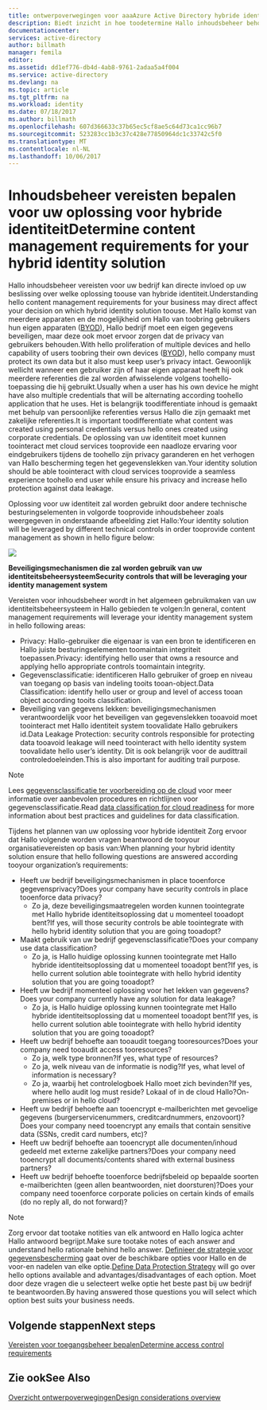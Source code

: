 ```yaml
---
title: ontwerpoverwegingen voor aaaAzure Active Directory hybride identiteit - vereisten voor inhoudsbeheer bepalen | Microsoft Docs
description: Biedt inzicht in hoe toodetermine Hallo inhoudsbeheer behoeften van uw bedrijf. Gewoonlijk wellicht wanneer een gebruiker zijn of haar eigen apparaat heeft hij ook meerdere referenties die zal worden afwisselende volgens toohello-toepassing die hij gebruikt. Het is belangrijk toodifferentiate inhoud is gemaakt met behulp van persoonlijke referenties versus Hallo die zijn gemaakt met zakelijke referenties. De oplossing van uw identiteit moet kunnen toointeract met cloud services tooprovide een naadloze ervaring voor eindgebruikers tijdens de toohello zijn privacy garanderen en het verhogen van Hallo bescherming tegen het gegevenslekken van.
documentationcenter: 
services: active-directory
author: billmath
manager: femila
editor: 
ms.assetid: dd1ef776-db4d-4ab8-9761-2adaa5a4f004
ms.service: active-directory
ms.devlang: na
ms.topic: article
ms.tgt_pltfrm: na
ms.workload: identity
ms.date: 07/18/2017
ms.author: billmath
ms.openlocfilehash: 607d366633c37b65ec5cf8ae5c64d73ca1cc96b7
ms.sourcegitcommit: 523283cc1b3c37c428e77850964dc1c33742c5f0
ms.translationtype: MT
ms.contentlocale: nl-NL
ms.lasthandoff: 10/06/2017
---
```

# <a name="determine-content-management-requirements-for-your-hybrid-identity-solution"></a><span data-ttu-id="37b06-106">Inhoudsbeheer vereisten bepalen voor uw oplossing voor hybride identiteit</span><span class="sxs-lookup"><span data-stu-id="37b06-106">Determine content management requirements for your hybrid identity solution</span></span>
<span data-ttu-id="37b06-107">Hallo inhoudsbeheer vereisten voor uw bedrijf kan directe invloed op uw beslissing over welke oplossing toouse van hybride identiteit.</span><span class="sxs-lookup"><span data-stu-id="37b06-107">Understanding hello content management requirements for your business may direct affect your decision on which hybrid identity solution toouse.</span></span> <span data-ttu-id="37b06-108">Met Hallo komst van meerdere apparaten en de mogelijkheid om Hallo van toobring gebruikers hun eigen apparaten ([BYOD](http://aka.ms/byodcg)), Hallo bedrijf moet een eigen gegevens beveiligen, maar deze ook moet ervoor zorgen dat de privacy van gebruikers behouden.</span><span class="sxs-lookup"><span data-stu-id="37b06-108">With hello proliferation of multiple devices and hello capability of users toobring their own devices ([BYOD](http://aka.ms/byodcg)), hello company must protect its own data but it also must keep user’s privacy intact.</span></span> <span data-ttu-id="37b06-109">Gewoonlijk wellicht wanneer een gebruiker zijn of haar eigen apparaat heeft hij ook meerdere referenties die zal worden afwisselende volgens toohello-toepassing die hij gebruikt.</span><span class="sxs-lookup"><span data-stu-id="37b06-109">Usually when a user has his own device he might have also multiple credentials that will be alternating according toohello application that he uses.</span></span> <span data-ttu-id="37b06-110">Het is belangrijk toodifferentiate inhoud is gemaakt met behulp van persoonlijke referenties versus Hallo die zijn gemaakt met zakelijke referenties.</span><span class="sxs-lookup"><span data-stu-id="37b06-110">It is important toodifferentiate what content was created using personal credentials versus hello ones created using corporate credentials.</span></span> <span data-ttu-id="37b06-111">De oplossing van uw identiteit moet kunnen toointeract met cloud services tooprovide een naadloze ervaring voor eindgebruikers tijdens de toohello zijn privacy garanderen en het verhogen van Hallo bescherming tegen het gegevenslekken van.</span><span class="sxs-lookup"><span data-stu-id="37b06-111">Your identity solution should be able toointeract with cloud services tooprovide a seamless experience toohello end user while ensure his privacy and increase hello protection against data leakage.</span></span> 

<span data-ttu-id="37b06-112">Oplossing voor uw identiteit zal worden gebruikt door andere technische besturingselementen in volgorde tooprovide inhoudsbeheer zoals weergegeven in onderstaande afbeelding ziet Hallo:</span><span class="sxs-lookup"><span data-stu-id="37b06-112">Your identity solution will be leveraged by different technical controls in order tooprovide content management as shown in hello figure below:</span></span>

![](./media/hybrid-id-design-considerations/securitycontrols.png)

<span data-ttu-id="37b06-113">**Beveiligingsmechanismen die zal worden gebruik van uw identiteitsbeheersysteem**</span><span class="sxs-lookup"><span data-stu-id="37b06-113">**Security controls that will be leveraging your identity management system**</span></span>

<span data-ttu-id="37b06-114">Vereisten voor inhoudsbeheer wordt in het algemeen gebruikmaken van uw identiteitsbeheersysteem in Hallo gebieden te volgen:</span><span class="sxs-lookup"><span data-stu-id="37b06-114">In general, content management requirements will leverage your identity management system in hello following areas:</span></span>

* <span data-ttu-id="37b06-115">Privacy: Hallo-gebruiker die eigenaar is van een bron te identificeren en Hallo juiste besturingselementen toomaintain integriteit toepassen.</span><span class="sxs-lookup"><span data-stu-id="37b06-115">Privacy: identifying hello user that owns a resource and applying hello appropriate controls toomaintain integrity.</span></span>
* <span data-ttu-id="37b06-116">Gegevensclassificatie: identificeren Hallo gebruiker of groep en niveau van toegang op basis van indeling tooits tooan-object.</span><span class="sxs-lookup"><span data-stu-id="37b06-116">Data Classification: identify hello user or group and level of access tooan object according tooits classification.</span></span> 
* <span data-ttu-id="37b06-117">Beveiliging van gegevens lekken: beveiligingsmechanismen verantwoordelijk voor het beveiligen van gegevenslekken tooavoid moet toointeract met Hallo identiteit system toovalidate Hallo gebruikers id.</span><span class="sxs-lookup"><span data-stu-id="37b06-117">Data Leakage Protection: security controls responsible for protecting data tooavoid leakage will need toointeract with hello identity system toovalidate hello user’s identity.</span></span> <span data-ttu-id="37b06-118">Dit is ook belangrijk voor de audittrail controledoeleinden.</span><span class="sxs-lookup"><span data-stu-id="37b06-118">This is also important for auditing trail purpose.</span></span>

> [!NOTE]
> <span data-ttu-id="37b06-119">Lees [gegevensclassificatie ter voorbereiding op de cloud](http://download.microsoft.com/download/0/A/3/0A3BE969-85C5-4DD2-83B6-366AA71D1FE3/Data-Classification-for-Cloud-Readiness.pdf) voor meer informatie over aanbevolen procedures en richtlijnen voor gegevensclassificatie.</span><span class="sxs-lookup"><span data-stu-id="37b06-119">Read [data classification for cloud readiness](http://download.microsoft.com/download/0/A/3/0A3BE969-85C5-4DD2-83B6-366AA71D1FE3/Data-Classification-for-Cloud-Readiness.pdf) for more information about best practices and guidelines for data classification.</span></span>
> 
> 

<span data-ttu-id="37b06-120">Tijdens het plannen van uw oplossing voor hybride identiteit Zorg ervoor dat Hallo volgende worden vragen beantwoord de tooyour organisatievereisten op basis van:</span><span class="sxs-lookup"><span data-stu-id="37b06-120">When planning your hybrid identity solution ensure that hello following questions are answered according tooyour organization’s requirements:</span></span>

* <span data-ttu-id="37b06-121">Heeft uw bedrijf beveiligingsmechanismen in place tooenforce gegevensprivacy?</span><span class="sxs-lookup"><span data-stu-id="37b06-121">Does your company have security controls in place tooenforce data privacy?</span></span>
  * <span data-ttu-id="37b06-122">Zo ja, deze beveiligingsmaatregelen worden kunnen toointegrate met Hallo hybride identiteitsoplossing dat u momenteel tooadopt bent?</span><span class="sxs-lookup"><span data-stu-id="37b06-122">If yes, will those security controls be able toointegrate with hello hybrid identity solution that you are going tooadopt?</span></span>
* <span data-ttu-id="37b06-123">Maakt gebruik van uw bedrijf gegevensclassificatie?</span><span class="sxs-lookup"><span data-stu-id="37b06-123">Does your company use data classification?</span></span>
  * <span data-ttu-id="37b06-124">Zo ja, is Hallo huidige oplossing kunnen toointegrate met Hallo hybride identiteitsoplossing dat u momenteel tooadopt bent?</span><span class="sxs-lookup"><span data-stu-id="37b06-124">If yes, is hello current solution able toointegrate with hello hybrid identity solution that you are going tooadopt?</span></span>
* <span data-ttu-id="37b06-125">Heeft uw bedrijf momenteel oplossing voor het lekken van gegevens?</span><span class="sxs-lookup"><span data-stu-id="37b06-125">Does your company currently have any solution for data leakage?</span></span> 
  * <span data-ttu-id="37b06-126">Zo ja, is Hallo huidige oplossing kunnen toointegrate met Hallo hybride identiteitsoplossing dat u momenteel tooadopt bent?</span><span class="sxs-lookup"><span data-stu-id="37b06-126">If yes, is hello current solution able toointegrate with hello hybrid identity solution that you are going tooadopt?</span></span>
* <span data-ttu-id="37b06-127">Heeft uw bedrijf behoefte aan tooaudit toegang tooresources?</span><span class="sxs-lookup"><span data-stu-id="37b06-127">Does your company need tooaudit access tooresources?</span></span>
  * <span data-ttu-id="37b06-128">Zo ja, welk type bronnen?</span><span class="sxs-lookup"><span data-stu-id="37b06-128">If yes, what type of resources?</span></span>
  * <span data-ttu-id="37b06-129">Zo ja, welk niveau van de informatie is nodig?</span><span class="sxs-lookup"><span data-stu-id="37b06-129">If yes, what level of information is necessary?</span></span>
  * <span data-ttu-id="37b06-130">Zo ja, waarbij het controlelogboek Hallo moet zich bevinden?</span><span class="sxs-lookup"><span data-stu-id="37b06-130">If yes, where hello audit log must reside?</span></span> <span data-ttu-id="37b06-131">Lokaal of in de cloud Hallo?</span><span class="sxs-lookup"><span data-stu-id="37b06-131">On-premises or in hello cloud?</span></span>
* <span data-ttu-id="37b06-132">Heeft uw bedrijf behoefte aan tooencrypt e-mailberichten met gevoelige gegevens (burgerservicenummers, creditcardnummers, enzovoort)?</span><span class="sxs-lookup"><span data-stu-id="37b06-132">Does your company need tooencrypt any emails that contain sensitive data (SSNs, credit card numbers, etc)?</span></span>
* <span data-ttu-id="37b06-133">Heeft uw bedrijf behoefte aan tooencrypt alle documenten/inhoud gedeeld met externe zakelijke partners?</span><span class="sxs-lookup"><span data-stu-id="37b06-133">Does your company need tooencrypt all documents/contents shared with external business partners?</span></span>
* <span data-ttu-id="37b06-134">Heeft uw bedrijf behoefte tooenforce bedrijfsbeleid op bepaalde soorten e-mailberichten (geen allen beantwoorden, niet doorsturen)?</span><span class="sxs-lookup"><span data-stu-id="37b06-134">Does your company need tooenforce corporate policies on certain kinds of emails (do no reply all, do not forward)?</span></span>

> [!NOTE]
> <span data-ttu-id="37b06-135">Zorg ervoor dat tootake notities van elk antwoord en Hallo logica achter Hallo antwoord begrijpt.</span><span class="sxs-lookup"><span data-stu-id="37b06-135">Make sure tootake notes of each answer and understand hello rationale behind hello answer.</span></span> <span data-ttu-id="37b06-136">[Definieer de strategie voor gegevensbescherming](active-directory-hybrid-identity-design-considerations-data-protection-strategy.md) gaat over de beschikbare opties voor Hallo en de voor-en nadelen van elke optie.</span><span class="sxs-lookup"><span data-stu-id="37b06-136">[Define Data Protection Strategy](active-directory-hybrid-identity-design-considerations-data-protection-strategy.md) will go over hello options available and advantages/disadvantages of each option.</span></span>  <span data-ttu-id="37b06-137">Moet door deze vragen die u selecteert welke optie het beste past bij uw bedrijf te beantwoorden.</span><span class="sxs-lookup"><span data-stu-id="37b06-137">By having answered those questions you will select which option best suits your business needs.</span></span>
> 
> 

## <a name="next-steps"></a><span data-ttu-id="37b06-138">Volgende stappen</span><span class="sxs-lookup"><span data-stu-id="37b06-138">Next steps</span></span>
[<span data-ttu-id="37b06-139">Vereisten voor toegangsbeheer bepalen</span><span class="sxs-lookup"><span data-stu-id="37b06-139">Determine access control requirements</span></span>](active-directory-hybrid-identity-design-considerations-accesscontrol-requirements.md)

## <a name="see-also"></a><span data-ttu-id="37b06-140">Zie ook</span><span class="sxs-lookup"><span data-stu-id="37b06-140">See Also</span></span>
[<span data-ttu-id="37b06-141">Overzicht ontwerpoverwegingen</span><span class="sxs-lookup"><span data-stu-id="37b06-141">Design considerations overview</span></span>](active-directory-hybrid-identity-design-considerations-overview.md)


